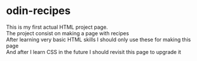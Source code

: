 # odin-recipes
This is my first actual HTML project page.  
The project consist on making a page with recipes  
After learning very basic HTML skills I should only use these for making this page  
And after I learn CSS in the future I should revisit this page to upgrade it  
